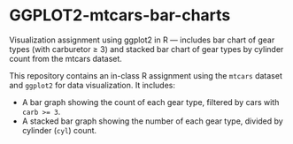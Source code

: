 # GGPLOT2-mtcars-bar-charts
Visualization assignment using ggplot2 in R — includes bar chart of gear types (with carburetor ≥ 3) and stacked bar chart of gear types by cylinder count from the mtcars dataset.



This repository contains an in-class R assignment using the `mtcars` dataset and `ggplot2` for data visualization. It includes:

- A bar graph showing the count of each gear type, filtered by cars with `carb >= 3`.
- A stacked bar graph showing the number of each gear type, divided by cylinder (`cyl`) count.



